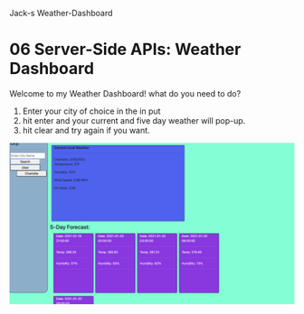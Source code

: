 Jack-s Weather-Dashboard
# 06 Server-Side APIs: Weather Dashboard
Welcome to my Weather Dashboard!
what do you need to do?
1. Enter your city of choice in the in put
2. hit enter and your current and five day weather will pop-up.
3. hit clear and try again if you want.

<img src="assets/Screen Shot 2021-01-19 at 3.10.27 PM.png">
